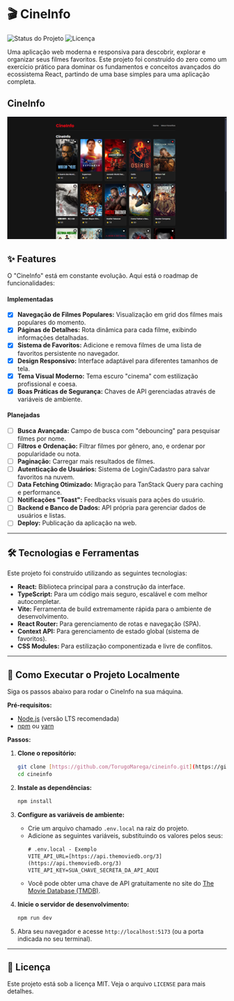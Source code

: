 # 🎬 CineInfo

![Status do Projeto](https://img.shields.io/badge/status-em%20desenvolvimento-yellow)
![Licença](https://img.shields.io/badge/license-MIT-blue)

Uma aplicação web moderna e responsiva para descobrir, explorar e organizar seus filmes favoritos. Este projeto foi construído do zero como um exercício prático para dominar os fundamentos e conceitos avançados do ecossistema React, partindo de uma base simples para uma aplicação completa.

## CineInfo
![Print HomePage Cineinfo](/public/print_cineinfo.png)

## ✨ Features

O "CineInfo" está em constante evolução. Aqui está o roadmap de funcionalidades:

#### Implementadas
- [x] **Navegação de Filmes Populares:** Visualização em grid dos filmes mais populares do momento.
- [x] **Páginas de Detalhes:** Rota dinâmica para cada filme, exibindo informações detalhadas.
- [x] **Sistema de Favoritos:** Adicione e remova filmes de uma lista de favoritos persistente no navegador.
- [x] **Design Responsivo:** Interface adaptável para diferentes tamanhos de tela.
- [x] **Tema Visual Moderno:** Tema escuro "cinema" com estilização profissional e coesa.
- [x] **Boas Práticas de Segurança:** Chaves de API gerenciadas através de variáveis de ambiente.

#### Planejadas
- [ ] **Busca Avançada:** Campo de busca com "debouncing" para pesquisar filmes por nome.
- [ ] **Filtros e Ordenação:** Filtrar filmes por gênero, ano, e ordenar por popularidade ou nota.
- [ ] **Paginação:** Carregar mais resultados de filmes.
- [ ] **Autenticação de Usuários:** Sistema de Login/Cadastro para salvar favoritos na nuvem.
- [ ] **Data Fetching Otimizado:** Migração para TanStack Query para caching e performance.
- [ ] **Notificações "Toast":** Feedbacks visuais para ações do usuário.
- [ ] **Backend e Banco de Dados:** API própria para gerenciar dados de usuários e listas.
- [ ] **Deploy:** Publicação da aplicação na web.

---

## 🛠️ Tecnologias e Ferramentas

Este projeto foi construído utilizando as seguintes tecnologias:

* **React:** Biblioteca principal para a construção da interface.
* **TypeScript:** Para um código mais seguro, escalável e com melhor autocompletar.
* **Vite:** Ferramenta de build extremamente rápida para o ambiente de desenvolvimento.
* **React Router:** Para gerenciamento de rotas e navegação (SPA).
* **Context API:** Para gerenciamento de estado global (sistema de favoritos).
* **CSS Modules:** Para estilização componentizada e livre de conflitos.

---

## 🚀 Como Executar o Projeto Localmente

Siga os passos abaixo para rodar o CineInfo na sua máquina.

**Pré-requisitos:**
* [Node.js](https://nodejs.org/en/) (versão LTS recomendada)
* [npm](https://www.npmjs.com/) ou [yarn](https://yarnpkg.com/)

**Passos:**

1.  **Clone o repositório:**
    ```bash
    git clone [https://github.com/TorugoMarega/cineinfo.git](https://github.com/TorugoMarega/cineinfo.git)
    cd cineinfo
    ```

2.  **Instale as dependências:**
    ```bash
    npm install
    ```

3.  **Configure as variáveis de ambiente:**
    * Crie um arquivo chamado `.env.local` na raiz do projeto.
    * Adicione as seguintes variáveis, substituindo os valores pelos seus:
      ```env
      # .env.local - Exemplo
      VITE_API_URL=[https://api.themoviedb.org/3](https://api.themoviedb.org/3)
      VITE_API_KEY=SUA_CHAVE_SECRETA_DA_API_AQUI
      ```
    * Você pode obter uma chave de API gratuitamente no site do [The Movie Database (TMDB)](https://www.themoviedb.org/documentation/api).

4.  **Inicie o servidor de desenvolvimento:**
    ```bash
    npm run dev
    ```

5.  Abra seu navegador e acesse `http://localhost:5173` (ou a porta indicada no seu terminal).

---

## 📄 Licença

Este projeto está sob a licença MIT. Veja o arquivo `LICENSE` para mais detalhes.
